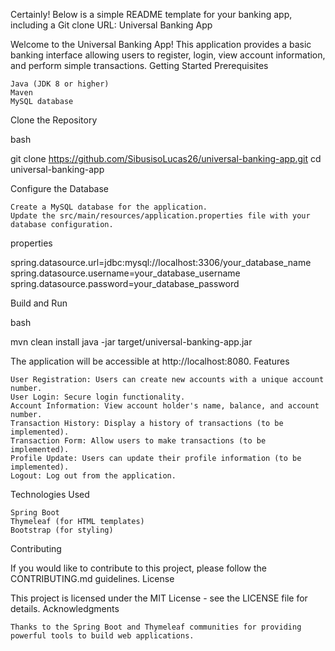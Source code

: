 Certainly! Below is a simple README template for your banking app, including a Git clone URL:
Universal Banking App

Welcome to the Universal Banking App! This application provides a basic banking interface allowing users to register, login, view account information, and perform simple transactions.
Getting Started
Prerequisites

    Java (JDK 8 or higher)
    Maven
    MySQL database

Clone the Repository

bash

git clone https://github.com/SibusisoLucas26/universal-banking-app.git
cd universal-banking-app

Configure the Database

    Create a MySQL database for the application.
    Update the src/main/resources/application.properties file with your database configuration.

properties

spring.datasource.url=jdbc:mysql://localhost:3306/your_database_name
spring.datasource.username=your_database_username
spring.datasource.password=your_database_password

Build and Run

bash

mvn clean install
java -jar target/universal-banking-app.jar

The application will be accessible at http://localhost:8080.
Features

    User Registration: Users can create new accounts with a unique account number.
    User Login: Secure login functionality.
    Account Information: View account holder's name, balance, and account number.
    Transaction History: Display a history of transactions (to be implemented).
    Transaction Form: Allow users to make transactions (to be implemented).
    Profile Update: Users can update their profile information (to be implemented).
    Logout: Log out from the application.

Technologies Used

    Spring Boot
    Thymeleaf (for HTML templates)
    Bootstrap (for styling)

Contributing

If you would like to contribute to this project, please follow the CONTRIBUTING.md guidelines.
License

This project is licensed under the MIT License - see the LICENSE file for details.
Acknowledgments

    Thanks to the Spring Boot and Thymeleaf communities for providing powerful tools to build web applications.
